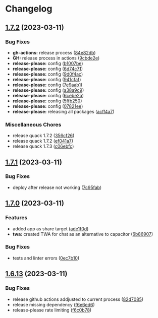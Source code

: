# Changelog

## [1.7.2](https://github.com/codecat-io/chat/compare/@quack/quack-v1.7.1...@quack/quack-v1.7.2) (2023-03-11)


### Bug Fixes

* **gh-actions:** release process ([84e82db](https://github.com/codecat-io/chat/commit/84e82db521311bb0245a6392929bc0e38f9fbb4a))
* **GH:** release process in actions ([9cbde2e](https://github.com/codecat-io/chat/commit/9cbde2e010a7213b8175783323b4c65b568f28f4))
* **release-please:** config ([b1007be](https://github.com/codecat-io/chat/commit/b1007bec1616ddb99dd1c1d17e91ba252c180219))
* **release-please:** config ([6d74c71](https://github.com/codecat-io/chat/commit/6d74c71e339a4e7ee5d13f7398bb81614c1227ae))
* **release-please:** config ([9d0f4ac](https://github.com/codecat-io/chat/commit/9d0f4ac2e48b4479b095d4b2bffe6228ced10adc))
* **release-please:** config ([941cfaf](https://github.com/codecat-io/chat/commit/941cfaf0a93776ab6dbc621c443724d3f5bb6906))
* **release-please:** config ([7e9aab1](https://github.com/codecat-io/chat/commit/7e9aab1d9fe73b3699a2ebe2265e76332e3096db))
* **release-please:** config ([a38a9c9](https://github.com/codecat-io/chat/commit/a38a9c957ffdc1b949ad25dec22676b5a953a89b))
* **release-please:** config ([6cebe2a](https://github.com/codecat-io/chat/commit/6cebe2abd9bb147edbe891751ff92dabfd9cd4a0))
* **release-please:** config ([5ffb250](https://github.com/codecat-io/chat/commit/5ffb2506804d77c73fbaa6ef3e3427e13399262f))
* **release-please:** config ([07821ee](https://github.com/codecat-io/chat/commit/07821ee52c0ed28fb59b62e6ee4f3f8e8884a78a))
* **release-please:** releasing all packages ([acff4a7](https://github.com/codecat-io/chat/commit/acff4a7ab308b2e5f6a1b97d3988a88d86925584))


### Miscellaneous Chores

* release quack 1.7.2 ([356cf26](https://github.com/codecat-io/chat/commit/356cf26afb67fce4122cdd81bc1fe8dc25de65a9))
* release quack 1.7.2 ([ef041a7](https://github.com/codecat-io/chat/commit/ef041a76e5429c43ba1518d35a1b1842ac6fe532))
* release quack 1.7.3 ([c06ebfc](https://github.com/codecat-io/chat/commit/c06ebfceecd749baf6e5dcfa3087eb4eb8ae09fa))

## [1.7.1](https://github.com/codecat-io/chat/compare/v1.7.0...v1.7.1) (2023-03-11)


### Bug Fixes

* deploy after release not working ([7c95fab](https://github.com/codecat-io/chat/commit/7c95faba86b6dd07852096936fb12fbbe99c7379))

## [1.7.0](https://github.com/codecat-io/chat/compare/v1.6.13...v1.7.0) (2023-03-11)


### Features

* added app as share target ([ade1f0d](https://github.com/codecat-io/chat/commit/ade1f0d8f243d9709acf036b6238bbb1db794a87))
* **twa:** created TWA for chat as an alternative to capacitor ([6b86907](https://github.com/codecat-io/chat/commit/6b86907bdf14f3099085e96e6ebf7c2a8fb45cad))


### Bug Fixes

* tests and linter errors ([0ec7b10](https://github.com/codecat-io/chat/commit/0ec7b10af2c5bd2c1551311a15970b5ffc7c4649))

## [1.6.13](https://github.com/codecat-io/chat/compare/v1.6.12...v1.6.13) (2023-03-11)


### Bug Fixes

* release github actions addjusted to current process ([82d7085](https://github.com/codecat-io/chat/commit/82d7085927454916e27e22e065ff615ee525ec9d))
* release missing dependency ([f6e6ed6](https://github.com/codecat-io/chat/commit/f6e6ed6a48547b7997952ba8cb023163702cfc3b))
* release-please rate limiting ([f6c0b78](https://github.com/codecat-io/chat/commit/f6c0b780a7dc3513cf1158600ec47d66ef49fd20))
